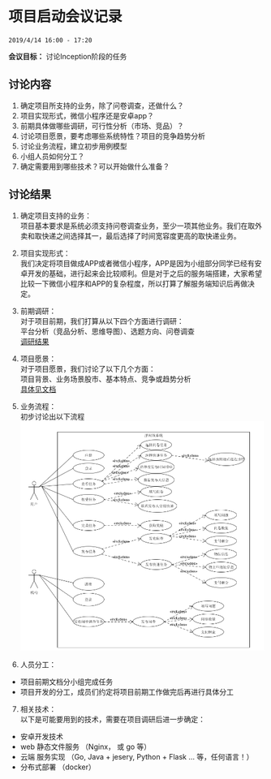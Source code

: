 # 项目启动会议记录

`2019/4/14 16:00 - 17:20`

**会议目标：**
讨论Inception阶段的任务

## 讨论内容
1. 确定项目所支持的业务，除了问卷调查，还做什么？
2. 项目实现形式，微信小程序还是安卓app？
3. 前期具体做哪些调研，可行性分析（市场、竞品）？
4. 讨论项目愿景，要考虑哪些系统特性？项目的竞争趋势分析
5. 讨论业务流程，建立初步用例模型
6. 小组人员如何分工？
7. 确定需要用到哪些技术？可以开始做什么准备？

## 讨论结果
1. 确定项目支持的业务：  
项目基本要求是系统必须支持问卷调查业务，至少一项其他业务。我们在取外卖和取快递之间选择其一，最后选择了时间宽容度更高的取快递业务。

2. 项目实现形式：  
我们决定将项目做成APP或者微信小程序，APP是因为小组部分同学已经有安卓开发的基础，进行起来会比较顺利。但是对于之后的服务端搭建，大家希望比较一下微信小程序和APP的复杂程度，所以打算了解服务端知识后再做决定。

3. 前期调研：  
对于项目前期，我们打算从以下四个方面进行调研：  
    平台分析（竞品分析、思维导图）、选题方向、问卷调查  
[调研结果]()

4. 项目愿景：  
对于项目愿景，我们讨论了以下几个方面：  
    项目背景、业务场景股市、基本特点、竞争或趋势分析  
[具体见文档]()

5. 业务流程：  
初步讨论出以下流程  
![](../images/Business.png) 

6. 人员分工：  
* 项目前期文档分小组完成任务  
* 项目开发的分工，成员们约定将项目前期工作做完后再进行具体分工  

7. 相关技术：  
以下是可能要用到的技术，需要在项目调研后进一步确定：  
* 安卓开发技术  
* web 静态文件服务 （Nginx， 或 go 等）
* 云端 服务实现 （Go, Java + jesery, Python + Flask … 等，任何语言！）
* 分布式部署 （docker）
